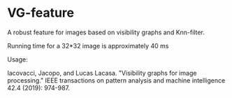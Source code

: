 # VG-feature
A robust feature for images based on visibility graphs and Knn-filter.

Running time for a 32*32 image is approximately 40 ms

Usage:





Iacovacci, Jacopo, and Lucas Lacasa. "Visibility graphs for image processing." IEEE transactions on pattern analysis and machine intelligence 42.4 (2019): 974-987.
